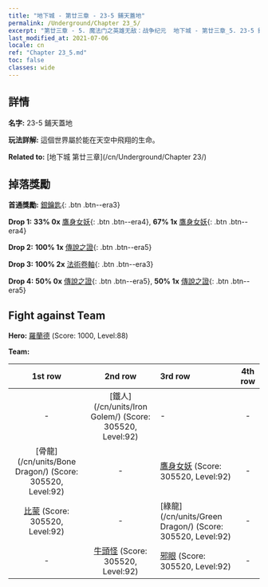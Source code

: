 ```yaml
---
title: "地下城 - 第廿三章 - 23-5 鋪天蓋地"
permalink: /Underground/Chapter 23_5/
excerpt: "第廿三章 - 5. 魔法门之英雄无敌：战争纪元  地下城 - 第廿三章_5. 23-5 鋪天蓋地"
last_modified_at: 2021-07-06
locale: cn
ref: "Chapter 23_5.md"
toc: false
classes: wide
---
```


## 詳情

 **名字:** 23-5 鋪天蓋地

 **玩法詳解:**       這個世界屬於能在天空中飛翔的生命。

 **Related to:** [地下城 第廿三章](/cn/Underground/Chapter 23/)

## 掉落獎勵

 **首通獎勵:** [銀鑰匙](/cn/Items/con_693/){: .btn .btn--era3}

 **Drop 1:** **33% 0x** [鷹身女妖](/cn/Items/unt_245/){: .btn .btn--era4}, **67% 1x** [鷹身女妖](/cn/Items/unt_245/){: .btn .btn--era4}

 **Drop 2:** **100% 1x** [傳說之證](/cn/Items/mat_88/){: .btn .btn--era5}

 **Drop 3:** **100% 2x** [法術卷軸](/cn/Items/con_694/){: .btn .btn--era3}

 **Drop 4:** **50% 0x** [傳說之證](/cn/Items/mat_81/){: .btn .btn--era5}, **50% 1x** [傳說之證](/cn/Items/mat_81/){: .btn .btn--era5}


## Fight against Team
 **Hero:** [羅蘭德](/cn/heroes/Roland/) (Score: 1000, Level:88)

 **Team:**


  | 1st row | 2nd row | 3rd row | 4th row |
  |:----:|:----:|:----|:----:|
  | - | [鐵人](/cn/units/Iron Golem/) (Score: 305520, Level:92)  | - | - |
  | [骨龍](/cn/units/Bone Dragon/) (Score: 305520, Level:92)  | - | [鷹身女妖](/cn/units/Harpy/) (Score: 305520, Level:92)  | - |
  | [比蒙](/cn/units/Behemoth/) (Score: 305520, Level:92)  | - | [綠龍](/cn/units/Green Dragon/) (Score: 305520, Level:92)  | - |
  | - | [牛頭怪](/cn/units/Minotaur/) (Score: 305520, Level:92)  | [邪眼](/cn/units/Beholder/) (Score: 305520, Level:92)  | - |


